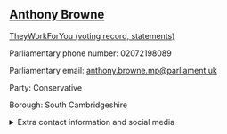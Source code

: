 ## <a href="https://members.parliament.uk/member/4801/contact">Anthony Browne</a>

<a href="https://www.theyworkforyou.com/mp/25850/anthony_browne/south_cambridgeshire">TheyWorkForYou (voting record, statements)</a> 

Parliamentary phone number: 02072198089 

Parliamentary email: anthony.browne.mp@parliament.uk 

Party: Conservative 

Borough: South Cambridgeshire 

<details><summary>Extra contact information and social media</summary> 
<li>Website: https://www.anthonybrowne.org/</li>
<li>Twitter: https://twitter.com/ab4scambs</li>
<li>Constituency office phone number: 01223603677</li>
<li>Constituency office email: anthony.browne.mp@parliament.uk</li>
<li>Facebook: https://www.facebook.com/anthonybrowneMP/</li>
<li>Instagram:</li>
<li>Youtube:</li>
<li>Linkedin:</li>
<li>Government department phone number:</li>
<li>Government department email:</li>
<li>Threads:</li>
<li>Party office phone number:</li>
<li>Party office email:</li>
<li>Tiktok:</li>
</details>